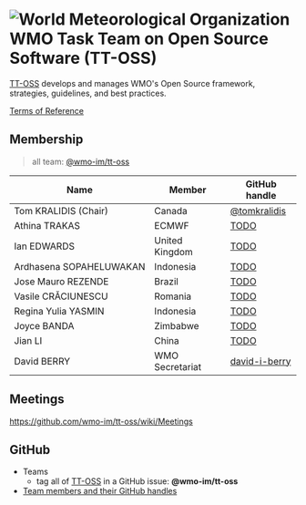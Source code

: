 # ![World Meteorological Organization](https://community.wmo.int/themes/custom/wmo/logo.png) WMO Task Team on Open Source Software (TT-OSS)

[TT-OSS](https://community.wmo.int/governance/commission-membership/commission-observation-infrastructures-and-information-systems-infcom/commission-infrastructure-national-representatives/infcom-management-group/standing-committee-information-management-and-technology-sc-imt/TODO) develops and manages WMO's Open Source framework, strategies, guidelines, and best practices.

[Terms of Reference](https://github.com/wmo-im/sc-imt/blob/main/et-tt/tt-oss.adoc)

## Membership

>all team: [@wmo-im/tt-oss](https://github.com/orgs/wmo-im/teams/tt-oss)

|Name | Member | GitHub handle |
|---|---|---|
|Tom KRALIDIS (Chair)|Canada|[@tomkralidis](https://github.com/tomkralidis)|X
|Athina TRAKAS|ECMWF|[TODO](https://github.com/TODO)|
|Ian EDWARDS|United Kingdom|[TODO](https://github.com/TODO)|
|Ardhasena SOPAHELUWAKAN|Indonesia|[TODO](https://github.com/TODO)|
|Jose Mauro REZENDE|Brazil|[TODO](https://github.com/TODO)|
|Vasile CRĂCIUNESCU|Romania|[TODO](https://github.com/TODO)|
|Regina Yulia YASMIN|Indonesia|[TODO](https://github.com/TODO)|
|Joyce BANDA|Zimbabwe|[TODO](https://github.com/TODO)|
|Jian LI|China|[TODO](https://github.com/TODO)|
|David BERRY|WMO Secretariat|[david-i-berry](https://github.com/david-i-berry)|

## Meetings
https://github.com/wmo-im/tt-oss/wiki/Meetings

## GitHub
- Teams
  - tag all of [TT-OSS](https://github.com/orgs/wmo-im/teams/tt-oss) in a GitHub issue: **@wmo-im/tt-oss**
- [Team members and their GitHub handles](#Membership)

